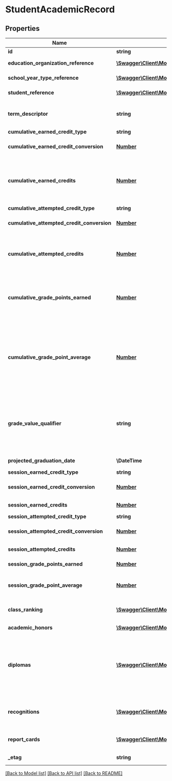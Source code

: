 # StudentAcademicRecord

## Properties
Name | Type | Description | Notes
------------ | ------------- | ------------- | -------------
**id** | **string** | The unique identifier of the resource. | [optional] 
**education_organization_reference** | [**\Swagger\Client\Model\EducationOrganizationReference**](EducationOrganizationReference.md) | A reference to the related EducationOrganization resource. | [optional] 
**school_year_type_reference** | [**\Swagger\Client\Model\SchoolYearTypeReference**](SchoolYearTypeReference.md) | A reference to the related SchoolYearType resource. | [optional] 
**student_reference** | [**\Swagger\Client\Model\StudentReference**](StudentReference.md) | A reference to the related Student resource. | [optional] 
**term_descriptor** | **string** | A unique identifier used as Primary Key, not derived from business logic, when acting as Foreign Key, references the parent table. | [optional] 
**cumulative_earned_credit_type** | **string** | Key for Credit | [optional] 
**cumulative_earned_credit_conversion** | [**Number**](Number.md) | Conversion factor that when multiplied by the number of credits is equivalent to Carnegie units. | [optional] 
**cumulative_earned_credits** | [**Number**](Number.md) | The cumulative number of credits an individual earns by completing courses or examinations during his or her enrollment in the current school as well as those credits transferred from schools in which the individual had been previously enrolled. | [optional] 
**cumulative_attempted_credit_type** | **string** | Key for Credit | [optional] 
**cumulative_attempted_credit_conversion** | [**Number**](Number.md) | Conversion factor that when multiplied by the number of credits is equivalent to Carnegie units. | [optional] 
**cumulative_attempted_credits** | [**Number**](Number.md) | The cumulative number of credits an individual attempts to earn by taking courses during his or her enrollment in the current school as well as those credits transferred from schools in which the individual had been previously enrolled. | [optional] 
**cumulative_grade_points_earned** | [**Number**](Number.md) | The cumulative number of grade points an individual earns by successfully completing courses or examinations during his or her enrollment in the current school as well as those transferred from schools in which the individual had been previously enrolled. | [optional] 
**cumulative_grade_point_average** | [**Number**](Number.md) | A measure of average performance in all courses taken by an individual during his or her school career as determined for record-keeping purposes. This is obtained by dividing the total grade points received by the total number of credits attempted. This usually includes grade points received and credits attempted in his or her current school as well as those transferred from schools in which the individual was previously enrolled. | [optional] 
**grade_value_qualifier** | **string** | The scale of equivalents, if applicable, for grades awarded as indicators of performance in schoolwork. For example, numerical equivalents for letter grades used in determining a student&#39;s Grade Point Average (A=4, B=3, C=2, D=1 in a four-point system) or letter equivalents for percentage grades (90-100%=A, 80-90%=B, etc.). | [optional] 
**projected_graduation_date** | **\\DateTime** | The month and year the student is projected to graduate. | [optional] 
**session_earned_credit_type** | **string** | Key for Credit | [optional] 
**session_earned_credit_conversion** | [**Number**](Number.md) | Conversion factor that when multiplied by the number of credits is equivalent to Carnegie units. | [optional] 
**session_earned_credits** | [**Number**](Number.md) | The number of an credits an individual earned in this session. | [optional] 
**session_attempted_credit_type** | **string** | Key for Credit | [optional] 
**session_attempted_credit_conversion** | [**Number**](Number.md) | Conversion factor that when multiplied by the number of credits is equivalent to Carnegie units. | [optional] 
**session_attempted_credits** | [**Number**](Number.md) | The number of an credits an individual attempted to earn in this session. | [optional] 
**session_grade_points_earned** | [**Number**](Number.md) | The number of grade points an individual earned for this session. | [optional] 
**session_grade_point_average** | [**Number**](Number.md) | The grade point average for an individual computed as the grade points earned during the session divided by the number of credits attempted. | [optional] 
**class_ranking** | [**\Swagger\Client\Model\StudentAcademicRecordClassRanking**](StudentAcademicRecordClassRanking.md) | The academic rank information of a student in relation to his or her graduating class | [optional] 
**academic_honors** | [**\Swagger\Client\Model\StudentAcademicRecordAcademicHonor[]**](StudentAcademicRecordAcademicHonor.md) | An unordered collection of studentAcademicRecordAcademicHonors.   | [optional] 
**diplomas** | [**\Swagger\Client\Model\StudentAcademicRecordDiploma[]**](StudentAcademicRecordDiploma.md) | An unordered collection of studentAcademicRecordDiplomas.  This educational entity represents the conferring or certification by an educational organization that the student has successfully completed a particular course of study. It represents the electronic version of its physical document counterpart. | [optional] 
**recognitions** | [**\Swagger\Client\Model\StudentAcademicRecordRecognition[]**](StudentAcademicRecordRecognition.md) | An unordered collection of studentAcademicRecordRecognitions.  Recognition given to the student for accomplishments in a co-curricular or extra-curricular activity. | [optional] 
**report_cards** | [**\Swagger\Client\Model\StudentAcademicRecordReportCard[]**](StudentAcademicRecordReportCard.md) | An unordered collection of studentAcademicRecordReportCards.  Report cards for the student. | [optional] 
**_etag** | **string** | A unique system-generated value that identifies the version of the resource. | [optional] 

[[Back to Model list]](../README.md#documentation-for-models) [[Back to API list]](../README.md#documentation-for-api-endpoints) [[Back to README]](../README.md)


